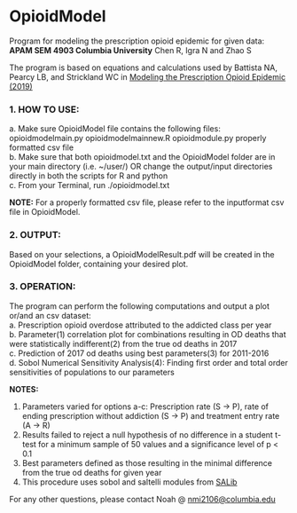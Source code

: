 # OpioidModel
Program for modeling the prescription opioid epidemic for given data:  
**APAM SEM 4903 Columbia University**
Chen R, Igra N and Zhao S

The program is based on equations and calculations used by Battista NA, Pearcy LB, and Strickland WC
in [Modeling the Prescription Opioid Epidemic (2019)](https://www.ncbi.nlm.nih.gov/pubmed/31012032)

### 1. **HOW TO USE:**
a. Make sure OpioidModel file contains the following files:
	opioidmodelmain.py
	opioidmodelmainnew.R
	opioidmodule.py
	properly formatted csv file  
b. Make sure that both opioidmodel.txt and the OpioidModel folder 
   are in your main   directory (i.e. ~/user/) OR change the output/input directories directly in both the scripts
for R and python  
c. From your Terminal, run ./opioidmodel.txt
	

**NOTE:** For a properly formatted csv file, please refer to the
      inputformat csv file in OpioidModel.
	

### 2. **OUTPUT:**
Based on your selections, a OpioidModelResult.pdf will be created in the  OpioidModel folder, containing your desired plot.

### 3. **OPERATION:**  
The program can perform the following computations and output a plot or/and an csv dataset:  
  a. Prescription opioid overdose attributed to the addicted class per year    
  b. Parameter(1) correlation plot for combinations resulting in OD deaths that were statistically indifferent(2)
     from the true od deaths in 2017  
  c. Prediction of 2017 od deaths using best parameters(3) for 2011-2016  
  d. Sobol Numerical Sensitivity Analysis(4): Finding first order and total order sensitivities of populations
     to our parameters  
  
  **NOTES:**  
  1. Parameters varied for options a-c: Prescription rate (S -> P), 
   rate of ending prescription without addiction (S -> P) and treatment entry rate (A -> R)  
  2. Results failed to reject a null hypothesis of no difference in a student t-test for a minimum sample of 50 values
     and a significance level of p < 0.1  
  3. Best parameters defined as those resulting in the minimal difference from the true od deaths for given year  
  4. This procedure uses sobol and saltelli modules from [SALib](https://salib.readthedocs.io/en/latest/api.html#sobol-sensitivity-analysis)
	

For any other questions, please contact Noah @ nmi2106@columbia.edu


